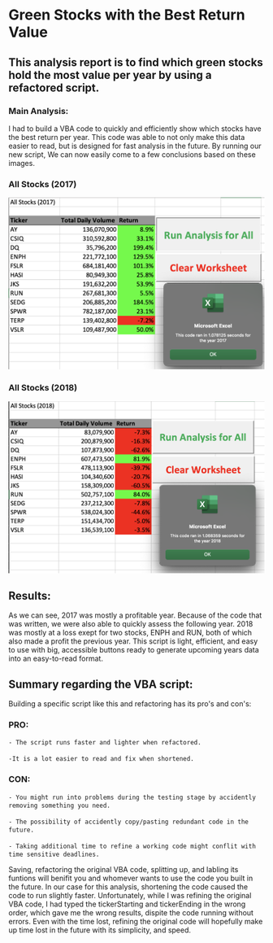 # **Green Stocks with the Best Return Value**

## This analysis report is to find which green stocks hold the most value per year by using a refactored script.

### Main Analysis:
   I had to build a VBA code to quickly and efficiently show which stocks have the best return per year. This code was able to not only make this data easier to read, but is designed for fast analysis in the future. By running our new script, We can now easily come to a few conclusions based on these images.

### All Stocks (2017)

![VBA_Challenge_2017.PNG](Resources/VBA_Challenge_2017.PNG)


### All Stocks (2018)

![VBA_Challenge_2018.PNG](Resources/VBA_Challenge_2018.PNG)

## Results:
   As we can see, 2017 was mostly a profitable year. Because of the code that was written, we were also able to quickly assess the following year. 2018 was mostly at a loss exept for two stocks, ENPH and RUN, both of which also made a profit the previous year. This script is light, efficient, and easy to use with big, accessible buttons ready to generate upcoming years data into an easy-to-read format.


## Summary regarding the VBA script: 
   Building a specific script like this and refactoring has its pro's and con's:
   
   ### PRO: 
    - The script runs faster and lighter when refactored. 
    
    -It is a lot easier to read and fix when shortened.

   
   ### CON: 
 
    - You might run into problems during the testing stage by accidently removing something you need.

    - The possibility of accidently copy/pasting redundant code in the future.

    - Taking additional time to refine a working code might conflit with time sensitive deadlines.
   
 Saving, refactoring the original VBA code, splitting up, and labling its funtions will benifit you and whomever wants to use the code you built in the future. In our case for this analysis, shortening the code caused the code to run slightly faster. Unfortunately, while I was refining the original VBA code, I had typed the tickerStarting and tickerEnding in the wrong order, which gave me the wrong results, dispite the code running without errors. Even with the time lost, refining the original code will hopefully make up time lost in the future with its simplicity, and speed.
